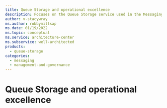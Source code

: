 ```yaml
---
title: Queue Storage and operational excellence
description: Focuses on the Queue Storage service used in the Messaging solution to provide best-practice, configuration recommendations, and design considerations related to operational excellence.
author: v-stacywray
ms.author: robbymillsap
ms.date: 01/19/2022
ms.topic: conceptual
ms.service: architecture-center
ms.subservice: well-architected
products:
  - queue-storage
categories:
  - messaging
  - management-and-governance
---
```


# Queue Storage and operational excellence